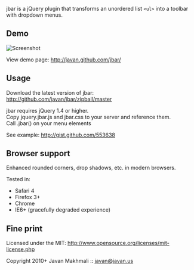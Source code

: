 jbar is a jQuery plugin that transforms an unordered list `<ul>` into a toolbar with dropdown menus.


Demo
----

![Screenshot](http://github.com/downloads/javan/jbar/jbar_screenshot.png)

View demo page: http://javan.github.com/jbar/


Usage
-----

Download the latest version of jbar: http://github.com/javan/jbar/zipball/master

jbar requires jQuery 1.4 or higher.  
Copy jquery.jbar.js and jbar.css to your server and reference them.  
Call .jbar() on your menu elements

See example: http://gist.github.com/553638


Browser support
---------------

Enhanced rounded corners, drop shadows, etc. in modern browsers.

Tested in:

* Safari 4
* Firefox 3+
* Chrome
* IE6+ (gracefully degraded experience)


Fine print
-------

Licensed under the MIT:
  http://www.opensource.org/licenses/mit-license.php

Copyright 2010+ Javan Makhmali :: javan@javan.us